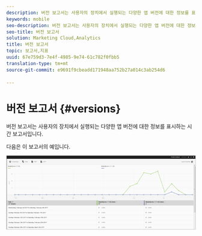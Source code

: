 ```yaml
---
description: 버전 보고서는 사용자의 장치에서 실행되는 다양한 앱 버전에 대한 정보를 표시하는 시간 보고서입니다.
keywords: mobile
seo-description: 버전 보고서는 사용자의 장치에서 실행되는 다양한 앱 버전에 대한 정보를 표시하는 시간 보고서입니다.
seo-title: 버전 보고서
solution: Marketing Cloud,Analytics
title: 버전 보고서
topic: 보고서,지표
uuid: 67e759d3-7e4f-4985-9e74-61c782f0fbb5
translation-type: tm+mt
source-git-commit: e9691f9cbeadd171948aa752b27a014c3ab254d6

---
```



# 버전 보고서 {#versions}

버전 보고서는 사용자의 장치에서 실행되는 다양한 앱 버전에 대한 정보를 표시하는 시간 보고서입니다.

다음은 이 보고서의 예입니다.

![](assets/report_versions.png)

